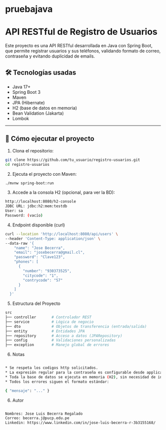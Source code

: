 # pruebajava

# API RESTful de Registro de Usuarios

Este proyecto es una API RESTful desarrollada en Java con Spring Boot, que permite registrar usuarios y sus teléfonos, validando formato de correo, contraseña y evitando duplicidad de emails.

## 🛠 Tecnologías usadas

- Java 17+
- Spring Boot 3
- Maven
- JPA (Hibernate)
- H2 (base de datos en memoria)
- Bean Validation (Jakarta)
- Lombok

---

## 🚀 Cómo ejecutar el proyecto

1. Clona el repositorio:
```bash
git clone https://github.com/tu_usuario/registro-usuarios.git
cd registro-usuarios
```

2. Ejecuta el proyecto con Maven:
```bash
./mvnw spring-boot:run
```

3. Accede a la consola H2 (opcional, para ver la BD):
```bash
http://localhost:8080/h2-console
JDBC URL: jdbc:h2:mem:testdb
User: sa
Password: (vacío)
```

4. Endpoint disponible (curl)
```bash
curl --location 'http://localhost:8080/api/users' \
--header 'Content-Type: application/json' \
--data-raw '{
    "name": "Jose Becerra",
    "email": "josebecerra@gmail.cl",
    "password": "Clave123",
    "phones": [
      {
        "number": "930373525",
        "citycode": "1",
        "contrycode": "57"
      }
    ]
  }'
```

5. Estructura del Proyecto
```bash
src
├── controller       # Controlador REST
├── service          # Lógica de negocio
├── dto              # Objetos de transferencia (entrada/salida)
├── entity           # Entidades JPA
├── repository       # Acceso a datos (JPARepository)
├── config           # Validaciones personalizadas
├── exception        # Manejo global de errores
```


6. Notas
```bash

* Se respeta los codigos http solicitados.
* La expresión regular para la contraseña es configurable desde application.properties.
* Toda la base de datos se ejecuta en memoria (H2), sin necesidad de instalar nada adicional.
* Todos los errores siguen el formato estándar:

{ "mensaje": "..." }

```

6. Autor
```bash

Nombres: Jose Luis Becerra Regalado
Correo: becerra.j@pucp.edu.pe
Linkedin: https://www.linkedin.com/in/jose-luis-becerra-r-3b3155168/

```
